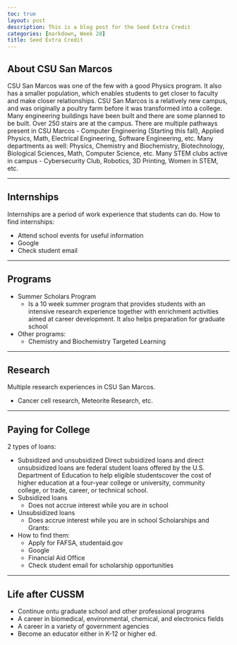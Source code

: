 ```yaml
---
toc: true
layout: post
description: This is a blog post for the Seed Extra Credit
categories: [markdown, Week 28]
title: Seed Extra Credit
---
```


## About CSU San Marcos
CSU San Marcos was one of the few with a good Physics program. It also has a smaller population, which enables students to get closer to faculty and make closer relationships. CSU San Marcos is a relatively new campus, and was originally a poultry farm before it was transformed into a college. Many engineering buildings have been built and there are some planned to be built. Over 250 stairs are at the campus. There are multiple pathways present in CSU Marcos - Computer Engineering (Starting this fall), Applied Physics, Math, Electrical Engineering, Software Engineering, etc. Many departments as well: Physics, Chemistry and Biochemistry, Biotechnology, Biological Sciences, Math, Computer Science, etc. Many STEM clubs active in campus - Cybersecurity Club, Robotics, 3D Printing, Women in STEM, etc.

---

## Internships
Internships are a period of work experience that students can do. 
How to find internships:
- Attend school events for useful information
- Google
- Check student email

---

## Programs
- Summer Scholars Program
    - Is a 10 week summer program that provides students with an intensive research experience together with enrichment activities aimed at career development. It also helps preparation for graduate school
- Other programs:
    - Chemistry and Biochemistry Targeted Learning

---

## Research
Multiple research experiences in CSU San Marcos.
- Cancer cell research, Meteorite Research, etc.

---

## Paying for College
2 types of loans:
- Subsidized and unsubsidized
Direct subsidized loans and direct unsubsidized loans are federal student loans offered by the U.S. Department of Education to help eligible studentscover the cost of higher education at a four-year college or university, community college, or trade, career, or technical school.
- Subsidized loans
    - Does not accrue interest while you are in school
- Unsubsidized loans
    - Does accrue interest while you are in school
Scholarships and Grants:
- How to find them:
    - Apply for FAFSA, studentaid.gov
    - Google
    - Financial Aid Office
    - Check student email for scholarship opportunities

---

## Life after CUSSM
- Continue ontu graduate school and other professional programs
- A career in biomedical, environmental, chemical, and electronics fields
- A career in a variety of government agencies
- Become an educator either in K-12 or higher ed.